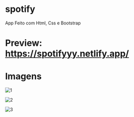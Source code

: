 # spotify
App Feito com Html, Css e Bootstrap

# Preview: https://spotifyyy.netlify.app/

# Imagens 

![1](https://user-images.githubusercontent.com/47065330/109694054-1e981d00-7b69-11eb-8978-bcaf8c41252a.png)

![2](https://user-images.githubusercontent.com/47065330/109694058-1fc94a00-7b69-11eb-9858-e4cd8f030a3f.png)

![3](https://user-images.githubusercontent.com/47065330/109694091-28ba1b80-7b69-11eb-96a8-7542d66fcaa3.png)
